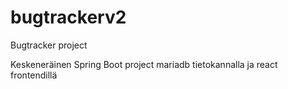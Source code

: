 # bugtrackerv2
Bugtracker project

Keskeneräinen Spring Boot project mariadb tietokannalla ja react frontendillä
